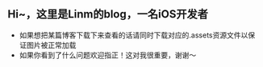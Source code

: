 ## Hi~，这里是Linm的blog，一名iOS开发者

- 如果想把某篇博客下载下来查看的话请同时下载对应的.assets资源文件以保证图片被正常加载
- 如果你看到了什么问题欢迎指正！这对我很重要，谢谢～